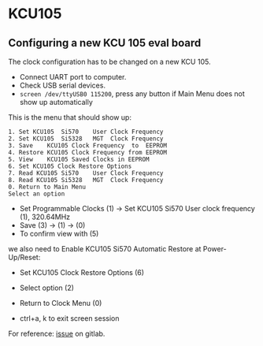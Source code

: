 # KCU105

## Configuring a new KCU 105 eval board

The clock configuration has to be changed on a new KCU 105.

* Connect UART port to computer.
* Check USB serial devices.
* `screen /dev/ttyUSB0 115200`, press any button if Main Menu does not show up automatically

This is the menu that should show up:
```
1. Set KCU105  Si570    User Clock Frequency
2. Set KCU105  Si5328   MGT  Clock Frequency
3. Save    KCU105 Clock Frequency  to  EEPROM
4. Restore KCU105 Clock Frequency from EEPROM
5. View    KCU105 Saved Clocks in EEPROM
6. Set KCU105 Clock Restore Options
7. Read KCU105 Si570    User Clock Frequency
8. Read KCU105 Si5328   MGT  Clock Frequency
0. Return to Main Menu
Select an option
```

* Set Programmable Clocks (1) -> Set KCU105 Si570 User clock frequency (1), 320.64MHz
* Save (3) -> (1) -> (0)
* To confirm view with (5)

we also need to Enable KCU105 Si570 Automatic Restore at Power-Up/Reset:

* Set KCU105 Clock Restore Options (6)
* Select option (2)
* Return to Clock Menu (0)

* ctrl+a, k to exit screen session


For reference: [issue](https://gitlab.cern.ch/cms-etl-electronics/module_test_sw/-/issues/9) on gitlab.

